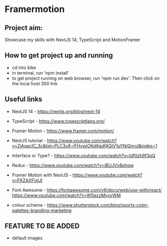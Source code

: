 # Framermotion

## Project aim:
Showcase my skills with NextJS 14, TypeScript and MotionFramer

## How to get project up and running
- cd into bike
- in terminal, run 'npm install'
- to get project running on web browser, run 'npm run dev'. Then click on the local host 300 link

## Useful links
- NextJS 14 - https://nextjs.org/blog/next-14
- TypeScript - https://www.typescriptlang.org/
- Framer Motion - https://www.framer.com/motion/

- NextJS tutorial - https://www.youtube.com/watch?v=ZjAqacIC_3c&list=PLC3y8-rFHvwjOKd6gdf4QtV1uYNiQnruI&index=1
- Interface or Type? - https://www.youtube.com/watch?v=Idf0zh9f3qQ
- Redux - https://www.youtube.com/watch?v=iBUJVy8phqw
- Framer Motion with NextJS - https://www.youtube.com/watch?v=FKZAXFjxlJI
- Font Awesome - 
    https://fontawesome.com/v6/docs/web/use-with/react/
    https://www.youtube.com/watch?v=WSezzMyvyWM

- colour scheme - https://www.shutterstock.com/blog/sports-color-palettes-branding-marketing


## FEATURE TO BE ADDED
- default images
